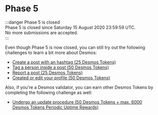 # Phase 5
:::danger Phase 5 is closed  
Phase 5 is closed since Saturday 15 August 2020 23:59:59 UTC.  
No more submissions are accepted.    
:::

Even though Phase 5 is now closed, you can still try out the following challenges to learn a bit more about Desmos:

- [Create a post with an hashtag (25 Desmos Tokens)](hashtag-post.md)
- [Tag a person inside a post (50 Desmos Tokens)](tag-person.md)
- [Report a post (25 Desmos Tokens)](report-post.md)
- [Created or edit your profile (50 Desmos Tokens)](create-update-profile.md)

Also, if you're a Desmos validator, you can earn other Desmos Tokens by completing the following challenge as well:
- [Undergo an update procedure (50 Desmos Tokens + max. 6000 Desmos Tokens Periodic Uptime Rewards)](update-node.md)
